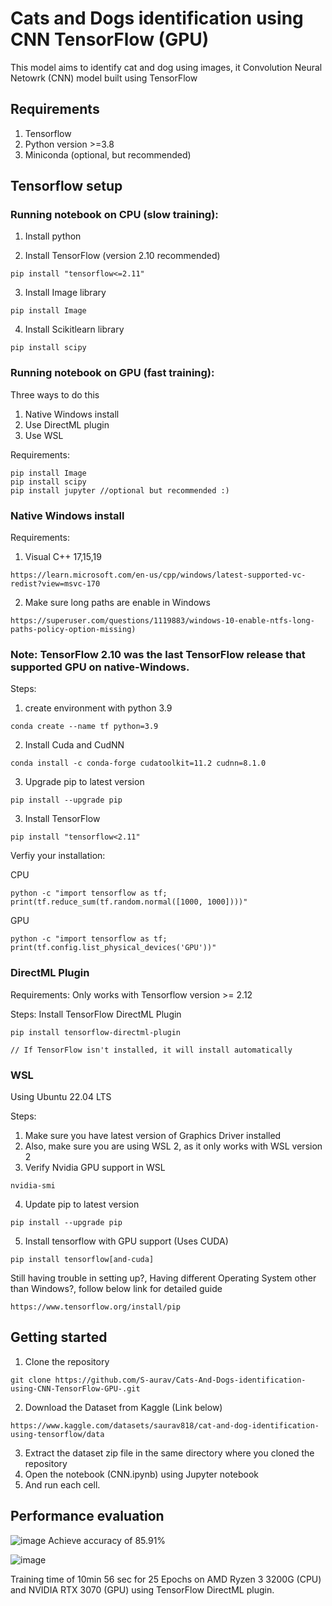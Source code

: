 # Cats and Dogs identification using CNN TensorFlow (GPU)

This model aims to identify cat and dog using images, it Convolution Neural Netowrk (CNN) model built using TensorFlow

## Requirements
1. Tensorflow
2. Python version >=3.8
3. Miniconda (optional, but recommended)

## Tensorflow setup
### Running notebook on CPU (slow training):
1. Install python
   
2. Install TensorFlow (version 2.10 recommended)
  ```
  pip install "tensorflow<=2.11"
  ```

3. Install Image library
```
pip install Image
```

4. Install Scikitlearn library
```
pip install scipy
```

### Running notebook on GPU (fast training):

Three ways to do this
 1. Native Windows install
 2. Use DirectML plugin
 3. Use WSL

Requirements: 
```
pip install Image
pip install scipy
pip install jupyter //optional but recommended :)
```


### Native Windows install

Requirements: 

1. Visual C++ 17,15,19
```
https://learn.microsoft.com/en-us/cpp/windows/latest-supported-vc-redist?view=msvc-170
```

2. Make sure long paths are enable in Windows
```
https://superuser.com/questions/1119883/windows-10-enable-ntfs-long-paths-policy-option-missing)
```
### Note: TensorFlow 2.10 was the last TensorFlow release that supported GPU on native-Windows.

Steps: 
1. create environment with python 3.9 
```
conda create --name tf python=3.9
```
2. Install Cuda and CudNN
```
conda install -c conda-forge cudatoolkit=11.2 cudnn=8.1.0
```
3. Upgrade pip to latest version
```
pip install --upgrade pip
```

3. Install TensorFlow
```
pip install "tensorflow<2.11" 
```

Verfiy your installation:

CPU
```
python -c "import tensorflow as tf; print(tf.reduce_sum(tf.random.normal([1000, 1000])))"
```

GPU
```
python -c "import tensorflow as tf; print(tf.config.list_physical_devices('GPU'))"
```


### DirectML Plugin

Requirements:
Only works with Tensorflow version >= 2.12

Steps:
Install TensorFlow DirectML Plugin
```
pip install tensorflow-directml-plugin

// If TensorFlow isn't installed, it will install automatically
```


### WSL

Using Ubuntu 22.04 LTS

Steps: 
1. Make sure you have latest version of Graphics Driver installed
2. Also, make sure you are using WSL 2, as it only works with WSL version 2
3. Verify Nvidia GPU support in WSL

```
nvidia-smi
```
4. Update pip to latest version

```
pip install --upgrade pip
```
5. Install tensorflow with GPU support (Uses CUDA)

```
pip install tensorflow[and-cuda]
```

Still having trouble in setting up?, Having different Operating System other than Windows?, follow below link for detailed guide
```
https://www.tensorflow.org/install/pip
```

## Getting started
1. Clone the repository
```
git clone https://github.com/S-aurav/Cats-And-Dogs-identification-using-CNN-TensorFlow-GPU-.git
```
2. Download the Dataset from Kaggle (Link below)
```
https://www.kaggle.com/datasets/saurav818/cat-and-dog-identification-using-tensorflow/data
```

3. Extract the dataset zip file in the same directory where you cloned the repository
4. Open the notebook (CNN.ipynb) using Jupyter notebook
5. And run each cell.

## Performance evaluation
![image](https://github.com/S-aurav/Cats-And-Dogs-identification-using-CNN-TensorFlow-GPU-/assets/65269078/83acd724-413a-41b2-a178-f60f749335d3)
Achieve accuracy of 85.91%


![image](https://github.com/S-aurav/Cats-And-Dogs-identification-using-CNN-TensorFlow-GPU-/assets/65269078/788c3414-c42c-4632-a6bb-2a6daf90812a)

Training time of 10min 56 sec for 25 Epochs on AMD Ryzen 3 3200G (CPU) and NVIDIA RTX 3070 (GPU) using TensorFlow DirectML plugin.
